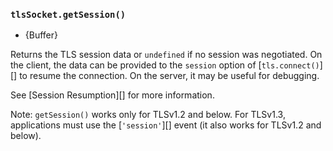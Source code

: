### `tlsSocket.getSession()`

<!-- YAML
added: v0.11.4
-->

* {Buffer}

Returns the TLS session data or `undefined` if no session was
negotiated. On the client, the data can be provided to the `session` option of
[`tls.connect()`][] to resume the connection. On the server, it may be useful
for debugging.

See [Session Resumption][] for more information.

Note: `getSession()` works only for TLSv1.2 and below. For TLSv1.3, applications
must use the [`'session'`][] event (it also works for TLSv1.2 and below).
